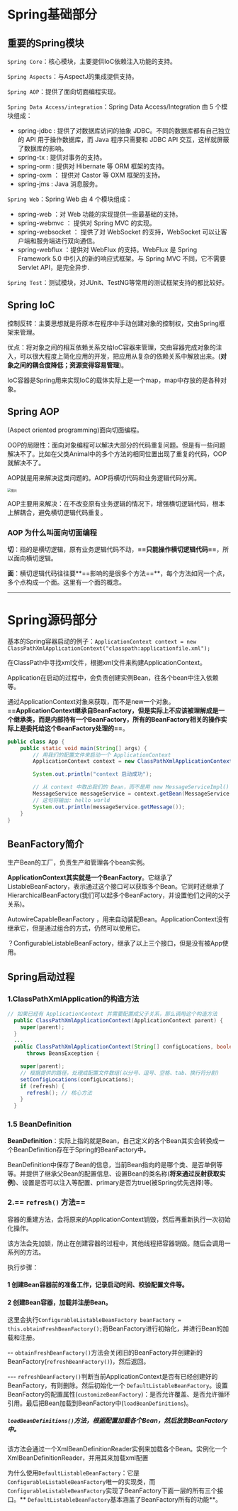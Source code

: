 # Spring基础部分

## 重要的Spring模块

`Spring Core`：核心模块，主要提供IoC依赖注入功能的支持。

`Spring Aspects`：与AspectJ的集成提供支持。

`Spring AOP`：提供了面向切面编程实现。

`Spring Data Access/integration`：Spring Data Access/Integration 由 5 个模块组成：

- spring-jdbc : 提供了对数据库访问的抽象 JDBC。不同的数据库都有自己独立的 API 用于操作数据库，而 Java 程序只需要和 JDBC API 交互，这样就屏蔽了数据库的影响。
- spring-tx : 提供对事务的支持。
- spring-orm : 提供对 Hibernate 等 ORM 框架的支持。
- spring-oxm ： 提供对 Castor 等 OXM 框架的支持。
- spring-jms : Java 消息服务。

`Spring Web`：Spring Web 由 4 个模块组成：

- spring-web ：对 Web 功能的实现提供一些最基础的支持。
- spring-webmvc ： 提供对 Spring MVC 的实现。
- spring-websocket ： 提供了对 WebSocket 的支持，WebSocket 可以让客户端和服务端进行双向通信。
- spring-webflux ：提供对 WebFlux 的支持。WebFlux 是 Spring Framework 5.0 中引入的新的响应式框架。与 Spring MVC 不同，它不需要 Servlet API，是完全异步.

`Spring Test`：测试模块，对JUnit、TestNG等常用的测试框架支持的都比较好。



## Spring IoC

控制反转：主要思想就是将原本在程序中手动创建对象的控制权，交由Spring框架来管理。

优点：将对象之间的相互依赖关系交给IoC容器来管理，交由容器完成对象的注入，可以很大程度上简化应用的开发，把应用从复杂的依赖关系中解放出来。(**对象之间的耦合度降低；资源变得容易管理**)。

IoC容器是Spring用来实现IoC的载体实际上是一个map，map中存放的是各种对象。





## Spring AOP

(Aspect oriented programming)面向切面编程。

OOP的局限性：面向对象编程可以解决大部分的代码重复问题。但是有一些问题解决不了。比如在父类Animal中的多个方法的相同位置出现了重复的代码，OOP就解决不了。

AOP就是用来解决这类问题的。AOP将横切代码和业务逻辑代码分离。

<img src="https://mmbiz.qpic.cn/mmbiz_png/iaIdQfEric9TxWKzVAbIedB8n720icmGDzAudIhHxlaZbKSiacWPCU2BYgSHfGpYNafpqPg7RLcbZb3LKu2vvtYlUA/640?wx_fmt=png&tp=webp&wxfrom=5&wx_lazy=1&wx_co=1" alt="图片" style="zoom:50%;" />



AOP主要用来解决：在不改变原有业务逻辑的情况下，增强横切逻辑代码，根本上解耦合，避免横切逻辑代码重复。

### AOP 为什么叫面向切面编程

**切**：指的是横切逻辑，原有业务逻辑代码不动，**==只能操作横切逻辑代码==**，所以面向横切逻辑。

**面**：横切逻辑代码往往要**==影响的是很多个方法==**，每个方法如同一个点，多个点构成一个面。这里有一个面的概念。



---



# Spring源码部分

基本的Spring容器启动的例子：`ApplicationContext context = new ClassPathXmlApplicationContext("classpath:applicationfile.xml");` 

在ClassPath中寻找xml文件，根据xml文件来构建ApplicationContext。

Application在启动的过程中，会负责创建实例Bean，往各个bean中注入依赖等。



通过ApplicationContext对象来获取，而不是new一个对象。**==ApplicationContext继承自BeanFactory，但是实际上不应该被理解成是一个继承类，而是内部持有一个BeanFactory，所有的BeanFactory相关的操作实际上是委托给这个BeanFactory处理的==**。

```java
public class App {
    public static void main(String[] args) {
        // 用我们的配置文件来启动一个 ApplicationContext
        ApplicationContext context = new ClassPathXmlApplicationContext("classpath:application.xml");

        System.out.println("context 启动成功");

        // 从 context 中取出我们的 Bean，而不是用 new MessageServiceImpl() 这种方式
        MessageService messageService = context.getBean(MessageService.class);
        // 这句将输出: hello world
        System.out.println(messageService.getMessage());
    }
}
```



## BeanFactory简介

生产Bean的工厂，负责生产和管理各个bean实例。

**ApplicationContext其实就是一个BeanFactory**。它继承了ListableBeanFactory，表示通过这个接口可以获取多个Bean。它同时还继承了HierarchicalBeanFactory(我们可以起多个BeanFactory，并设置他们之间的父子关系)。

AutowireCapableBeanFactory ，用来自动装配Bean。ApplicationContext没有继承它，但是通过组合的方式，仍然可以使用它。

？ConfigurableListableBeanFactory，继承了以上三个接口，但是没有被App使用。



## Spring启动过程

### 1.ClassPathXmlApplication的构造方法

```java
// 如果已经有 ApplicationContext 并需要配置成父子关系，那么调用这个构造方法
  public ClassPathXmlApplicationContext(ApplicationContext parent) {
    super(parent);
  }
  ...
  public ClassPathXmlApplicationContext(String[] configLocations, boolean refresh, ApplicationContext parent)
      throws BeansException {

    super(parent);
    // 根据提供的路径，处理成配置文件数组(以分号、逗号、空格、tab、换行符分割)
    setConfigLocations(configLocations);
    if (refresh) {
      refresh(); // 核心方法
    }
  }
```

### 1.5 BeanDefinition

**BeanDefinition**：实际上指的就是Bean，自己定义的各个Bean其实会转换成一个BeanDefinition存在于Spring的BeanFactory中。

BeanDefinition中保存了Bean的信息，当前Bean指向的是哪个类、是否单例等等。并提供了继承父Bean的配置信息、设置Bean的类名称(**将来通过反射获取实例**)、设置是否可以注入等配置、primary是否为true(被Spring优先选择)等。

### 2.== `refresh()` 方法==

容器的重建方法，会将原来的ApplicationContext销毁，然后再重新执行一次初始化操作。

该方法会先加锁，防止在创建容器的过程中，其他线程把容器销毁。随后会调用一系列的方法。

执行步骤：

#### 1 创建Bean容器前的准备工作，记录启动时间、校验配置文件等。

#### 2 创建Bean容器，加载并注册Bean。

这里会执行`ConfigurableListableBeanFactory beanFactory = this.obtainFreshBeanFactory();`将BeanFactory进行初始化，并进行Bean的加载和注册。

**--** `obtainFreshBeanFactory()`方法会关闭旧的BeanFactory并创建新的BeanFactory(`refreshBeanFactory()`)，然后返回。

**---** `refreshBeanFactory()`判断当前ApplicationContext是否有已经创建好的BeanFactory，有则删除。然后初始化一个 `DefaultListableBeanFactory`。设置BeanFactory的配置属性(`customizeBeanFactory`)：是否允许覆盖、是否允许循环引用。最后把Bean加载到BeanFactory中(`loadBeanDefinitions`)。

##### `loadBeanDefinitions()`方法，根据配置加载各个Bean，然后放到BeanFactory中。

该方法会通过一个XmlBeanDefinitionReader实例来加载各个Bean。实例化一个XmlBeanDefinitionReader，并用其来加载xml配置





为什么使用`DefaultListableBeanFactory`：它是`ConfigurableListableBeanFactory`唯一的实现类，而`ConfigurableListableBeanFactory`实现了BeanFactory下面一层的所有三个接口。** `DefaultListableBeanFactory`基本涵盖了BeanFactory所有的功能**。



















